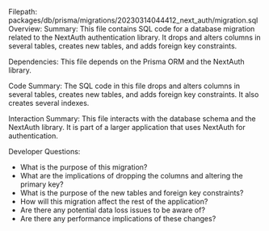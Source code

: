 Filepath: packages/db/prisma/migrations/20230314044412_next_auth/migration.sql
Overview: Summary:
This file contains SQL code for a database migration related to the NextAuth authentication library. It drops and alters columns in several tables, creates new tables, and adds foreign key constraints.

Dependencies:
This file depends on the Prisma ORM and the NextAuth library.

Code Summary:
The SQL code in this file drops and alters columns in several tables, creates new tables, and adds foreign key constraints. It also creates several indexes.

Interaction Summary:
This file interacts with the database schema and the NextAuth library. It is part of a larger application that uses NextAuth for authentication.

Developer Questions:
- What is the purpose of this migration?
- What are the implications of dropping the columns and altering the primary key?
- What is the purpose of the new tables and foreign key constraints?
- How will this migration affect the rest of the application?
- Are there any potential data loss issues to be aware of?
- Are there any performance implications of these changes?

